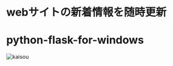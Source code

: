 # webサイトの新着情報を随時更新
# python-flask-for-windows
![kaisou](https://github.com/oolongmask/flask-for-windows/assets/101494115/09ce6c69-a731-450e-b4f1-adbba79e7bd3)
